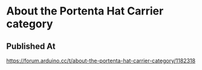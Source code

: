 # About the Portenta Hat Carrier category

## Published At

https://forum.arduino.cc/t/about-the-portenta-hat-carrier-category/1182318
